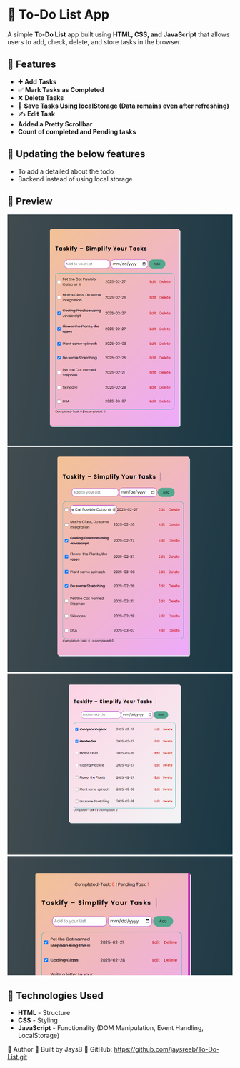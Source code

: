 # 📝 To-Do List App

A simple **To-Do List** app built using **HTML, CSS, and JavaScript** that allows users to add, check, delete, and store tasks in the browser.

## 🚀 Features
- ➕ **Add Tasks**  
- ✅ **Mark Tasks as Completed**  
- ❌ **Delete Tasks**  
- 💾 **Save Tasks Using localStorage (Data remains even after refreshing)** 
- ✍ **Edit Task**
- **Added a Pretty Scrollbar**
- **Count of completed and Pending tasks**


## 🚀 Updating the below features
- To add a detailed about the todo
- Backend instead of using local storage

## 📸 Preview
![alt text](image-4.png)
![alt text](image-5.png)
![alt text](image-3.png)
![alt text](image-7.png)


## 📂 Technologies Used
- **HTML** - Structure  
- **CSS** - Styling  
- **JavaScript** - Functionality (DOM Manipulation, Event Handling, LocalStorage)


👤 Author
👋 Built by JaysB
📌 GitHub: https://github.com/jaysreeb/To-Do-List.git